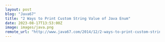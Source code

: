 ```yaml
---
layout: post
blog: "Java67"
title: "2 Ways to Print Custom String Value of Java Enum"
date: 2023-08-17T13:53:00Z
image: images/java.png
remote_url: "http://www.java67.com/2014/12/2-ways-to-print-custom-string-value-of.html"
---
```

